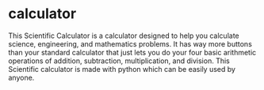 # calculator
This Scientific Calculator is a calculator designed to help you calculate science, engineering, and mathematics problems. It has way more buttons than your standard calculator that just lets you do your four basic arithmetic operations of addition, subtraction, multiplication, and division. This Scientific calculator is made with python which can be easily used by anyone.
